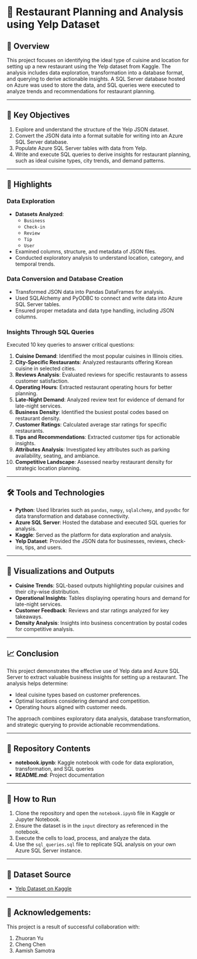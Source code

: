 # 🍴 Restaurant Planning and Analysis using Yelp Dataset

## 📖 Overview
This project focuses on identifying the ideal type of cuisine and location for setting up a new restaurant using the Yelp dataset from Kaggle. The analysis includes data exploration, transformation into a database format, and querying to derive actionable insights. A SQL Server database hosted on Azure was used to store the data, and SQL queries were executed to analyze trends and recommendations for restaurant planning.

---

## 🎯 Key Objectives
1. Explore and understand the structure of the Yelp JSON dataset.
2. Convert the JSON data into a format suitable for writing into an Azure SQL Server database.
3. Populate Azure SQL Server tables with data from Yelp.
4. Write and execute SQL queries to derive insights for restaurant planning, such as ideal cuisine types, city trends, and demand patterns.

---

## 🔑 Highlights

### Data Exploration
- **Datasets Analyzed**: 
  - `Business`
  - `Check-in`
  - `Review`
  - `Tip`
  - `User`
- Examined columns, structure, and metadata of JSON files.
- Conducted exploratory analysis to understand location, category, and temporal trends.

### Data Conversion and Database Creation
- Transformed JSON data into Pandas DataFrames for analysis.
- Used SQLAlchemy and PyODBC to connect and write data into Azure SQL Server tables.
- Ensured proper metadata and data type handling, including JSON columns.

### Insights Through SQL Queries
Executed 10 key queries to answer critical questions:
1. **Cuisine Demand**: Identified the most popular cuisines in Illinois cities.
2. **City-Specific Restaurants**: Analyzed restaurants offering Korean cuisine in selected cities.
3. **Reviews Analysis**: Evaluated reviews for specific restaurants to assess customer satisfaction.
4. **Operating Hours**: Extracted restaurant operating hours for better planning.
5. **Late-Night Demand**: Analyzed review text for evidence of demand for late-night services.
6. **Business Density**: Identified the busiest postal codes based on restaurant density.
7. **Customer Ratings**: Calculated average star ratings for specific restaurants.
8. **Tips and Recommendations**: Extracted customer tips for actionable insights.
9. **Attributes Analysis**: Investigated key attributes such as parking availability, seating, and ambiance.
10. **Competitive Landscape**: Assessed nearby restaurant density for strategic location planning.

---

## 🛠 Tools and Technologies
- **Python**: Used libraries such as `pandas`, `numpy`, `sqlalchemy`, and `pyodbc` for data transformation and database connectivity.
- **Azure SQL Server**: Hosted the database and executed SQL queries for analysis.
- **Kaggle**: Served as the platform for data exploration and analysis.
- **Yelp Dataset**: Provided the JSON data for businesses, reviews, check-ins, tips, and users.

---

## 🎨 Visualizations and Outputs
- **Cuisine Trends**: SQL-based outputs highlighting popular cuisines and their city-wise distribution.
- **Operational Insights**: Tables displaying operating hours and demand for late-night services.
- **Customer Feedback**: Reviews and star ratings analyzed for key takeaways.
- **Density Analysis**: Insights into business concentration by postal codes for competitive analysis.

---

## 📈 Conclusion
This project demonstrates the effective use of Yelp data and Azure SQL Server to extract valuable business insights for setting up a restaurant. The analysis helps determine:
- Ideal cuisine types based on customer preferences.
- Optimal locations considering demand and competition.
- Operating hours aligned with customer needs.

The approach combines exploratory data analysis, database transformation, and strategic querying to provide actionable recommendations.

---

## 📂 Repository Contents
- **notebook.ipynb**: Kaggle notebook with code for data exploration, transformation, and SQL queries
- **README.md**: Project documentation

---

## 🚀 How to Run
1. Clone the repository and open the `notebook.ipynb` file in Kaggle or Jupyter Notebook.
2. Ensure the dataset is in the `input` directory as referenced in the notebook.
3. Execute the cells to load, process, and analyze the data.
4. Use the `sql_queries.sql` file to replicate SQL analysis on your own Azure SQL Server instance.

---

## 🔗 Dataset Source
- [Yelp Dataset on Kaggle](https://www.kaggle.com/datasets/yelp-dataset)

---

## 👏 Acknowledgements:
This project is a result of successful collaboration with:
1. Zhuoran Yu
2. Cheng Chen
3. Aamish Samotra
